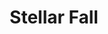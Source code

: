 ---
title: "Stellar Fall"
description: "This illustration captures that suspended moment between dream and universe, where the body floats but the mind sinks. The figure, dressed in a school uniform, drifts through a cosmos of blues and purples as if gravity were a distant memory. It’s an exploration of vulnerability, of the invisible weight that pulls us even through the most beautiful landscapes. With each star, a question; with each stroke, an emotion that cannot be named. This piece is my way of speaking about the vertigo of growing up."
image: "@assets/projects/3.webp"
---